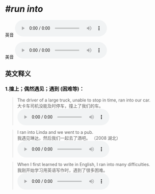 # ***\#run into*** 
英音
<audio src="./media/run into1_AAC.aac" controls="controls"></audio>

美音
<audio src="./media/run into2_AAC.aac" controls="controls"></audio>



  

英文释义
---
### 1.**撞上；偶然遇见；遇到 (困难等)：**  

 > The driver of a large truck, unable to stop in time, ran into our car.   
 > 大卡车司机没能及时停车，撞上了我们的车。    
<audio src="./media/run-14.aac" controls="controls"></audio>

 > I ran into Linda and we went to a pub.   
 > 我遇见琳达，然后我们一起去了酒吧。  （2008 湖北）  
<audio src="./media/run-15.aac" controls="controls"></audio>

 > When I first learned to write in English, I ran into many difficulties.   
 > 我刚开始学习用英语写作时，遇到了很多困难。    
<audio src="./media/run-16.aac" controls="controls"></audio>


